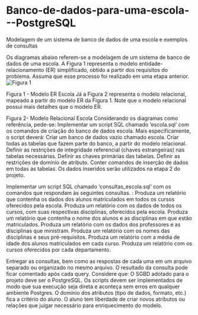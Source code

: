 # Banco-de-dados-para-uma-escola---PostgreSQL
Modelagem de um sistema de banco de dados de uma escola e exemplos de consultas

Os diagramas abaixo referem-se a modelagem de um sistema de banco de dados de uma escola. 
A Figura 1 representa o modelo entidade-relacionamento (ER) simplificado, obtido a partir dos requisitos do problema. Assuma que esse processo foi realizado em uma etapa anterior.
![Figura 1](https://user-images.githubusercontent.com/68875230/165408472-48142bf2-e025-4c92-9147-6db3dc764534.png)

Figura 1 - Modelo ER Escola
Já a Figura 2 representa o modelo relacional, mapeado a partir do modelo ER da Figura 1. Note que o modelo relacional possui mais detalhes que o modelo ER.

Figura 2- Modelo Relacional Escola
Considerando os diagramas como referência, pede-se:
Implementar um script SQL chamado ‘escola.sql’ com os comandos de criação do banco de dados escola. Mais especificamente, o script deverá:
Criar um banco de dados vazio chamado escola.
Criar todas as tabelas que fazem parte do banco, a partir do modelo relacional.
Definir as restrições de integridade referencial (chaves estrangeiras) nas tabelas necessárias.
Definir as chaves primárias das tabelas.
Definir as restrições de domínio de atributo.
Conter comandos de inserção de dados em todas as tabelas. Os dados inseridos serão utilizados na etapa 2 do projeto.

Implementar um script SQL chamado ‘consultas_escola.sql’ com os comandos que respondam às seguintes consultas. :
Produza um relatório que contenha os dados dos alunos matriculados em todos os cursos oferecidos pela escola.
Produza um relatório com os dados de todos os cursos, com suas respectivas disciplinas, oferecidos pela escola.
Produza um relatório que contenha o nome dos alunos e as disciplinas em que estão matriculados.
Produza um relatório com os dados dos professores e as disciplinas que ministram.
Produza um relatório com os nomes das disciplinas e seus pré-requisitos.
Produza um relatório com a média de idade dos alunos matriculados em cada curso.
Produza um relatório com os cursos oferecidos por cada departamento.

Entregar as consultas, bem como as respostas de cada uma em um arquivo separado ou organizado no mesmo arquivo. O resultado da consulta pode ficar comentado após cada query.
Considere que:
O SGBD adotado para o projeto deve ser o PostgreSQL.
Os scripts devem ser implementados de modo que sua execução seja direta e aconteça sem erros em qualquer ambiente Postgres.
O domínio dos atributos (tipo de dados, formato, etc.) fica a critério do aluno.
O aluno tem liberdade de criar novos atributos ou relações que julgar necessário para enriquecimento do modelo.
